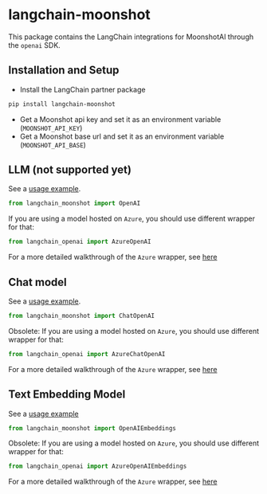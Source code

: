 # langchain-moonshot

This package contains the LangChain integrations for MoonshotAI through the `openai` SDK.

## Installation and Setup

- Install the LangChain partner package
```bash
pip install langchain-moonshot
```
- Get a Moonshot api key and set it as an environment variable (`MOONSHOT_API_KEY`)
- Get a Moonshot base url and set it as an environment variable (`MOONSHOT_API_BASE`)


## LLM (not supported yet)

See a [usage example](http://python.langchain.com/docs/integrations/llms/openai).

```python
from langchain_moonshot import OpenAI
```

If you are using a model hosted on `Azure`, you should use different wrapper for that:
```python
from langchain_openai import AzureOpenAI
```
For a more detailed walkthrough of the `Azure` wrapper, see [here](http://python.langchain.com/docs/integrations/llms/azure_openai)


## Chat model

See a [usage example](http://python.langchain.com/docs/integrations/chat/openai).

```python
from langchain_moonshot import ChatOpenAI
```

Obsolete: If you are using a model hosted on `Azure`, you should use different wrapper for that:
```python
from langchain_openai import AzureChatOpenAI
```
For a more detailed walkthrough of the `Azure` wrapper, see [here](http://python.langchain.com/docs/integrations/chat/azure_chat_openai)


## Text Embedding Model

See a [usage example](http://python.langchain.com/docs/integrations/text_embedding/openai)

```python
from langchain_moonshot import OpenAIEmbeddings
```

Obsolete: If you are using a model hosted on `Azure`, you should use different wrapper for that:
```python
from langchain_openai import AzureOpenAIEmbeddings
```
For a more detailed walkthrough of the `Azure` wrapper, see [here](https://python.langchain.com/docs/integrations/text_embedding/azureopenai)